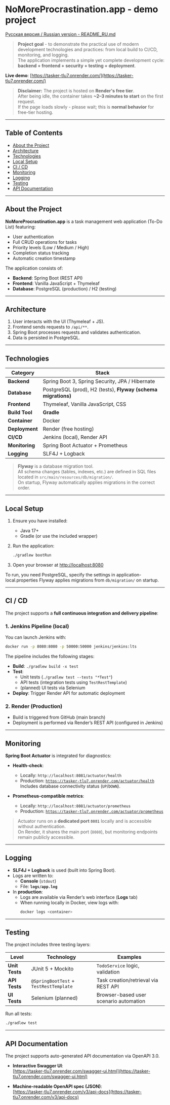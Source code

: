 

# NoMoreProcrastination.app - demo project
[Русская версия / Russian version - README_RU.md](README_RU.md)

> **Project goal** - to demonstrate the practical use of modern development technologies and practices: from local build to CI/CD, monitoring, and logging.  
> The application implements a simple yet complete development cycle: **backend + frontend + security + testing + deployment**.

**Live demo**: [https://tasker-tlu7.onrender.com/](https://tasker-tlu7.onrender.com/)
> **Disclaimer:** The project is hosted on **Render's free tier**.  
> After being idle, the container takes **~2–3 minutes to start** on the first request.  
> If the page loads slowly - please wait; this is **normal behavior** for free-tier hosting.

---

## Table of Contents

- [About the Project](#about-the-project)
- [Architecture](#architecture)
- [Technologies](#technologies)
- [Local Setup](#local-setup)
- [CI / CD](#ci--cd)
- [Monitoring](#monitoring)
- [Logging](#logging)
- [Testing](#testing)
- [API Documentation](#api-documentation)

---

## About the Project

**NoMoreProcrastination.app** is a task management web application (To-Do List) featuring:
- User authentication
- Full CRUD operations for tasks
- Priority levels (Low / Medium / High)
- Completion status tracking
- Automatic creation timestamp

The application consists of:
- **Backend**: Spring Boot (REST API)
- **Frontend**: Vanilla JavaScript + Thymeleaf
- **Database**: PostgreSQL (production) / H2 (testing)

---

## Architecture


1. User interacts with the UI (Thymeleaf + JS).
2. Frontend sends requests to `/api/**`.
3. Spring Boot processes requests and validates authentication.
4. Data is persisted in PostgreSQL.

---

## Technologies

| Category         | Stack                                                                 |
|------------------|----------------------------------------------------------------------|
| **Backend**      | Spring Boot 3, Spring Security, JPA / Hibernate                      |
| **Database**     | PostgreSQL (prod), H2 (tests), **Flyway (schema migrations)**        |
| **Frontend**     | Thymeleaf, Vanilla JavaScript, CSS                                   |
| **Build Tool**   | **Gradle**                                                           |
| **Container**    | Docker                                                               |
| **Deployment**   | Render (free hosting)                                                |
| **CI/CD**        | Jenkins (local), Render API                                          |
| **Monitoring**   | Spring Boot Actuator + Prometheus                                    |
| **Logging**      | SLF4J + Logback                                                      |

> **Flyway** is a database migration tool.  
> All schema changes (tables, indexes, etc.) are defined in SQL files located in `src/main/resources/db/migration/`.  
> On startup, Flyway automatically applies migrations in the correct order.

---

## Local Setup

1. Ensure you have installed:
    - Java 17+
    - Gradle (or use the included wrapper)

2. Run the application:
   ```bash
   ./gradlew bootRun
   ```

3. Open your browser at [http://localhost:8080](http://localhost:8080)

To run, you need PostgreSQL, specify the settings in application-local.properties
Flyway applies migrations from `db/migration/` on startup.

---

## CI / CD

The project supports a **full continuous integration and delivery pipeline**:

### 1. **Jenkins Pipeline** (local)
You can launch Jenkins with:
```bash
docker run -p 8080:8080 -p 50000:50000 jenkins/jenkins:lts
```

The pipeline includes the following stages:
- **Build**: `./gradlew build -x test`
- **Test**:
    - Unit tests (`./gradlew test --tests "*Test"`)
    - API tests (integration tests using `TestRestTemplate`)
    - (planned) UI tests via Selenium
- **Deploy**: Trigger Render API for automatic deployment

### 2. **Render (Production)**
- Build is triggered from GitHub (main branch)
- Deployment is performed via Render’s REST API (configured in Jenkins)

---

## Monitoring

**Spring Boot Actuator** is integrated for diagnostics:

- **Health-check**:
    - Locally: `http://localhost:8081/actuator/health`
    - Production: [`https://tasker-tlu7.onrender.com/actuator/health`](https://tasker-tlu7.onrender.com/actuator/health)  
      Includes database connectivity status (`UP`/`DOWN`).

- **Prometheus-compatible metrics**:
    - Locally: `http://localhost:8081/actuator/prometheus`
    - Production: [`https://tasker-tlu7.onrender.com/actuator/prometheus`](https://tasker-tlu7.onrender.com/actuator/prometheus)

> Actuator runs on a **dedicated port `8081`** locally and is accessible without authentication.  
> On Render, it shares the main port (`8080`), but monitoring endpoints remain publicly accessible.

---

## Logging

- **SLF4J + Logback** is used (built into Spring Boot).
- Logs are written to:
    - **Console** (`stdout`)
    - File: **`logs/app.log`**
- In **production**:
    - Logs are available via Render’s web interface (**Logs** tab)
    - When running locally in Docker, view logs with:
      ```bash
      docker logs <container>
      ```

---

## Testing

The project includes three testing layers:

| Level            | Technology                             | Examples                                      |
|------------------|----------------------------------------|----------------------------------------------|
| **Unit Tests**   | JUnit 5 + Mockito                      | `TodoService` logic, validation              |
| **API Tests**    | `@SpringBootTest` + `TestRestTemplate` | Task creation/retrieval via REST API         |
| **UI Tests**     | Selenium (planned)                     | Browser-based user scenario automation       |

Run all tests:
```bash
./gradlew test
```

---

## API Documentation

The project supports auto-generated API documentation via OpenAPI 3.0.

- **Interactive Swagger UI**:  
  [https://tasker-tlu7.onrender.com/swagger-ui.html](https://tasker-tlu7.onrender.com/swagger-ui.html)

- **Machine-readable OpenAPI spec (JSON)**:  
  [https://tasker-tlu7.onrender.com/v3/api-docs](https://tasker-tlu7.onrender.com/v3/api-docs)